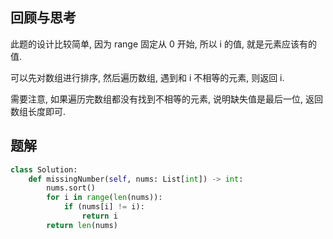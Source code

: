 ## 回顾与思考

此题的设计比较简单, 因为 range 固定从 0 开始, 所以 i 的值, 就是元素应该有的值.

可以先对数组进行排序, 然后遍历数组, 遇到和 i 不相等的元素, 则返回 i.

需要注意, 如果遍历完数组都没有找到不相等的元素, 说明缺失值是最后一位, 返回数组长度即可.

## 题解

```python
class Solution:
    def missingNumber(self, nums: List[int]) -> int:
        nums.sort()
        for i in range(len(nums)):
            if (nums[i] != i):
                return i
        return len(nums)
```
